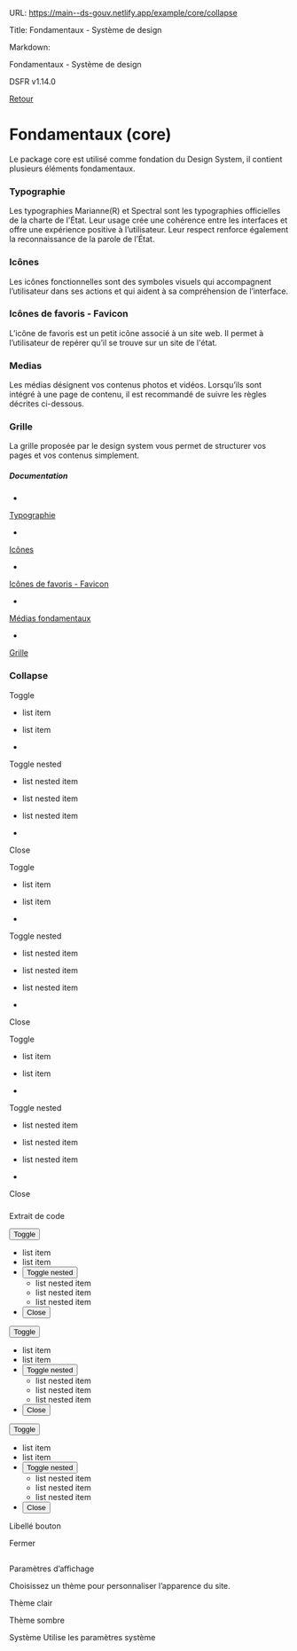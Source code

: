 URL:
https://main--ds-gouv.netlify.app/example/core/collapse

Title:
Fondamentaux - Système de design

Markdown:


Fondamentaux - Système de design


DSFR v1.14.0


[Retour](../)


# Fondamentaux (core)


Le package core est utilisé comme fondation du Design System, il contient plusieurs éléments fondamentaux.


### Typographie


Les typographies Marianne(R) et Spectral sont les typographies officielles de la charte de l'État. Leur usage crée une cohérence entre les interfaces et offre une expérience positive à l’utilisateur. Leur respect renforce également la reconnaissance de la parole de l’État.


### Icônes


Les icônes fonctionnelles sont des symboles visuels qui accompagnent l’utilisateur dans ses actions et qui aident à sa compréhension de l’interface.


### Icônes de favoris - Favicon


L’icône de favoris est un petit icône associé à un site web. Il permet à l’utilisateur de repérer qu’il se trouve sur un site de l'état.


### Medias


Les médias désignent vos contenus photos et vidéos. Lorsqu’ils sont intégré à une page de contenu, il est recommandé de suivre les règles décrites ci-dessous.


### Grille


La grille proposée par le design system vous permet de structurer vos pages et vos contenus simplement.


##### Documentation


-
[Typographie](https://www.systeme-de-design.gouv.fr/elements-d-interface/fondamentaux-de-l-identite-de-l-etat/typographie/)


-
[Icônes](https://www.systeme-de-design.gouv.fr/elements-d-interface/fondamentaux-techniques/icones)


-
[Icônes de favoris - Favicon](https://www.systeme-de-design.gouv.fr/elements-d-interface/fondamentaux-techniques/icone-de-favoris)


-
[Médias fondamentaux](https://www.systeme-de-design.gouv.fr/elements-d-interface/fondamentaux-techniques/medias)


-
[Grille](https://www.systeme-de-design.gouv.fr/elements-d-interface/fondamentaux-techniques/grille-et-points-de-rupture)


### Collapse


Toggle

- list item

- list item

-
Toggle nested

- list nested item

- list nested item

- list nested item


-
Close


Toggle

- list item

- list item

-
Toggle nested

- list nested item

- list nested item

- list nested item


-
Close


Toggle

- list item

- list item

-
Toggle nested

- list nested item

- list nested item

- list nested item


-
Close


###
Extrait de code


<div>
<!--
un bouton toggle (qui ouvre et qui ferme) doit avoir les attributs aria-expanded (qui définit son état) et l'attribut aria-controls (dont l'id détermine l'élément sur lequel agira le bouton.
un bouton reduce (qui ne peut que fermer) doit avoir uniquement l'attribut aria-controls.
-->
<div>
<button aria-expanded="true" aria-controls="collapsed-0" type="button" class="fr-mb-2v fr-btn">Toggle</button>
<ul class="fr-collapse" id="collapsed-0" data-fr-group="group-id">
<li>list item</li>
<li>list item</li>
<li>
<button aria-expanded="false" aria-controls="collapsed-0-nested" type="button" class="fr-mb-2v fr-btn">Toggle nested</button>
<ul class="fr-collapse" id="collapsed-0-nested">
<li>list nested item</li>
<li>list nested item</li>
<li>list nested item</li>
</ul>
</li>
<li>
<button aria-controls="collapsed-0" type="button" class="fr-mb-2v fr-btn">Close</button>
</li>
</ul>
</div>
<div>
<button aria-expanded="false" aria-controls="collapsed-1" type="button" class="fr-mb-2v fr-btn">Toggle</button>
<ul class="fr-collapse" id="collapsed-1" data-fr-group="group-id">
<li>list item</li>
<li>list item</li>
<li>
<button aria-expanded="false" aria-controls="collapsed-1-nested" type="button" class="fr-mb-2v fr-btn">Toggle nested</button>
<ul class="fr-collapse" id="collapsed-1-nested">
<li>list nested item</li>
<li>list nested item</li>
<li>list nested item</li>
</ul>
</li>
<li>
<button aria-controls="collapsed-1" type="button" class="fr-mb-2v fr-btn">Close</button>
</li>
</ul>
</div>
<div>
<button aria-expanded="false" aria-controls="collapsed-2" type="button" class="fr-mb-2v fr-btn">Toggle</button>
<ul class="fr-collapse" id="collapsed-2" data-fr-group="group-id">
<li>list item</li>
<li>list item</li>
<li>
<button aria-expanded="false" aria-controls="collapsed-2-nested" type="button" class="fr-mb-2v fr-btn">Toggle nested</button>
<ul class="fr-collapse" id="collapsed-2-nested">
<li>list nested item</li>
<li>list nested item</li>
<li>list nested item</li>
</ul>
</li>
<li>
<button aria-controls="collapsed-2" type="button" class="fr-mb-2v fr-btn">Close</button>
</li>
</ul>
</div>
</div>


Libellé bouton


Fermer


##
Paramètres d’affichage


Choisissez un thème pour personnaliser l’apparence du site.


Thème clair


Thème sombre


Système
Utilise les paramètres système